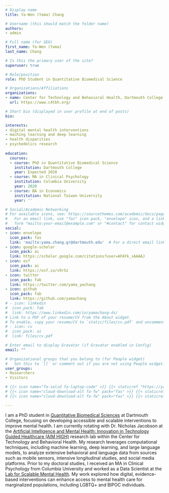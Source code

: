 ```yaml
---
# Display name
title: Ya-Wen (Yama) Chang

# Username (this should match the folder name)
authors:
- admin

# Full name (for SEO)
first_name: Ya-Wen (Yama)
last_name: Chang

# Is this the primary user of the site?
superuser: true

# Role/position
role: PhD Student in Quantitative Biomedical Science

# Organizations/Affiliations
organizations:
- name: Center for Technology and Behavioral Health, Dartmouth College
  url: https://www.c4tbh.org/

# Short bio (displayed in user profile at end of posts)
bio: 

interests:
- digital mental health interventions
- maching learning and deep learning
- health disparities
- psychedelics research
  
education:
  courses:
  - course: PhD in Quantitative Biomedical Science
    institution: Dartmouth College
    year: Expected 2028
  - course: MA in Clinical Psychology
    institution: Columbia University
    year: 2020
  - course: BA in Economics
    institution: National Taiwan University
    year: ''

# Social/Academic Networking
# For available icons, see: https://sourcethemes.com/academic/docs/page-builder/#icons
#   For an email link, use "fas" icon pack, "envelope" icon, and a link in the
#   form "mailto:your-email@example.com" or "#contact" for contact widget.
social:
- icon: envelope
  icon_pack: fas
  link: 'mailto:yama.chang.gr@dartmouth.edu'  # For a direct email link, use "mailto:test@example.org".
- icon: google-scholar
  icon_pack: ai
  link: https://scholar.google.com/citations?user=AFAYk_sAAAAJ
- icon: osf
  icon_pack: ai
  link: https://osf.io/v9r5z
- icon: twitter
  icon_pack: fab
  link: https://twitter.com/yama_ywchang
- icon: github
  icon_pack: fab
  link: https://github.com/yamachang
# - icon: linkedin
#  icon_pack: fab
#  link: https://www.linkedin.com/in/yamachang-ds/
# Link to a PDF of your resume/CV from the About widget.
# To enable, copy your resume/CV to `static/files/cv.pdf` and uncomment the lines below.
# - icon: cv
#  icon_pack: ai
#  link: files/cv.pdf

# Enter email to display Gravatar (if Gravatar enabled in Config)
email: ""

# Organizational groups that you belong to (for People widget)
#   Set this to `[]` or comment out if you are not using People widget.
user_groups:
- Researchers
- Visitors

# {{< icon name="fa-solid fa-laptop-code" >}} {{< staticref "https://yamachang.rbind.io/" "newtab" >}}&nbsp; View my Data Scientist Portfolio {{< /staticref >}} <br/>
# {{< icon name="cloud-download-alt fa-fw" pack="fas" >}} {{< staticref "files/resume.pdf" "newtab" >}}&nbsp; View my Data Scientist resume {{< /staticref >}} <br/>
# {{< icon name="cloud-download-alt fa-fw" pack="fas" >}} {{< staticref "files/cv.pdf" "newtab" >}}&nbsp; View my Academic CV {{< /staticref >}} <br/>

---
```


I am a PhD student in [Quantitative Biomedical Sciences](https://geiselmed.dartmouth.edu/qbs/) at Dartmouth College, focusing on developing accessible and scalable interventions to improve mental health. I am currently rotating with Dr. Nicholas Jacobson at the [Artificial Intelligence and Mental Health: Innovation in Technology Guided Healthcare (AIM HIGH)](https://geiselmed.dartmouth.edu/jacobsonlab/) research lab within the Center for Technology and Behavioral Health. My research leverages computational techniques, including machine learning, deep learning, and large language models, to analyze extensive behavioral and language data from sources such as mobile sensors, intensive longitudinal studies, and social media platforms. Prior to my doctoral studies, I received an MA in Clinical Psychology from Columbia University and worked as a Data Scientist at the [Lab for Scalable Mental Health](https://www.schleiderlab.org/). My work explored how digital, evidence-based interventions can enhance access to mental health care for marginalized populations, including LGBTQ+ and BIPOC individuals.
